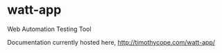 # watt-app
Web Automation Testing Tool

Documentation currently hosted here, http://timothycope.com/watt-app/
